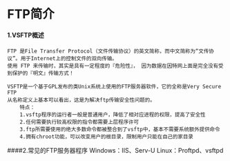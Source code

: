# FTP简介

#### 1.VSFTP概述

```
FTP 是File Transfer Protocol（文件传输协议）的英文简称，而中文简称为“文传协议”。用于Internet上的控制文件的双向传输。
使用 FTP 来传输时，其实是具有一定程度的『危险性』， 因为数据在因特网上面是完全没有受到保护的『明文』传输方式！

VSFTP是一个基于GPL发布的类Unix系统上使用的FTP服务器软件，它的全称是Very Secure FTP
从名称定义上基本可以看出，这是为解决ftp传输安全性问题的。
    特点：
    1.vsftp程序的运行者一般是普通用户，降低了相对应进程的权限，提高了安全性
    2.任何需要执行较高权限的指令都需要上层程序许可
    3.ftp所需要使用的绝大多数命令都被整合到了vsftp中，基本不需要系统额外提供命令
    4.拥有chroot功能，可以改变用户的根目录，限制用户只能在自己的家目录
```

####2.常见的FTP服务器程序
    Windows：IIS、Serv-U
    Linux：Proftpd、vsftpd